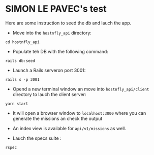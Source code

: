 # SIMON LE PAVEC's test

Here are some instruction to seed the db and lauch the app.

- Move into the `hostnfly_api` directory:
```
cd hostnfly_api
```

- Populate teh DB with the following command:
```
rails db:seed
```

- Launch a Rails serveron port 3001:
```
rails s -p 3001
```

- Opend a new terminal window an move into `hostnfly_api/client` directory to lauch the client server:
```
yarn start
```

- It will open a browser window to `localhost:3000` where you can generate the missions an check the output

- An index view is available for `api/v1/missions` as well.

- Lauch the specs suite :
```
rspec
```